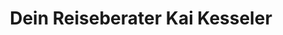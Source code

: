 ---
title: "Dein Reiseberater Kai Kesseler"
url: /koeln/dein-reiseberater-kai-kesseler/
shop: Reisebüro
---